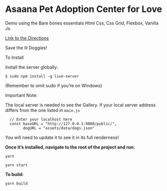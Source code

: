 # Asaana Pet Adoption Center for Love
Demo using the Bare bones essentials Html Css, Css Grid, Flexbox, Vanilla Js.

[Link to the Directions](public/assets/README.md)

Save the lil Doggies!

To Install

Install the server globally:

```$ sudo npm install -g live-server```

(Remember to omit sudo if you’re on Windows)

Important Note:

The local server is needed to see the Gallery.
if your local server address differs from the one listed in `main.js`

```
  // Enter your localhost here
  const baseURL = "http://127.0.0.1:8080/public/",
        dogURL = "assets/data/dogs.json"

```

You will need to update it to see it in its full renderness!



**Once it’s installed, navigate to the root of the project and run:**

```yarn```

```yarn start```

**To build:**

```yarn build```


